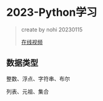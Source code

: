 # 2023-Python学习

> create by nohi 20230115 
>
> [在线视频](https://www.luffycity.com/play/28640)



## 数据类型

整数、浮点、字符串、布尔

列表、元祖、集合



